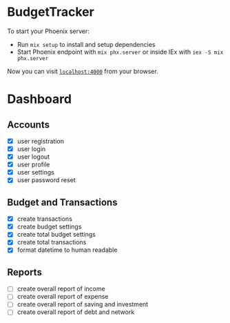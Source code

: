 # BudgetTracker

To start your Phoenix server:

  * Run `mix setup` to install and setup dependencies
  * Start Phoenix endpoint with `mix phx.server` or inside IEx with `iex -S mix phx.server`

Now you can visit [`localhost:4000`](http://localhost:4000) from your browser.


# Dashboard

## Accounts

- [x] user registration
- [x] user login
- [x] user logout
- [x] user profile
- [x] user settings
- [x] user password reset

## Budget and Transactions

- [x] create transactions
- [x] create budget settings
- [x] create total budget settings 
- [x] create total transactions
- [x] format datetime to human readable 

## Reports
- [ ] create overall report of income
- [ ] create overall report of expense
- [ ] create overall report of saving and investment
- [ ] create overall report of debt and network
